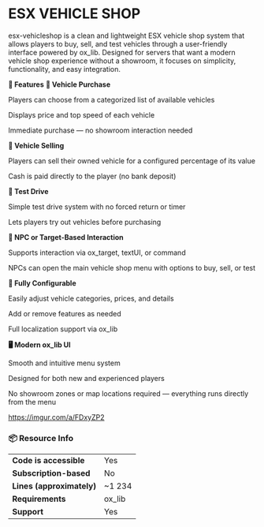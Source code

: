 # ESX VEHICLE SHOP

esx-vehicleshop is a clean and lightweight ESX vehicle shop system that allows players to buy, sell, and test vehicles through a user-friendly interface powered by ox_lib. Designed for servers that want a modern vehicle shop experience without a showroom, it focuses on simplicity, functionality, and easy integration.

**🚗 Features**
**🛒 Vehicle Purchase**

Players can choose from a categorized list of available vehicles

Displays price and top speed of each vehicle

Immediate purchase — no showroom interaction needed

**💸 Vehicle Selling**

Players can sell their owned vehicle for a configured percentage of its value

Cash is paid directly to the player (no bank deposit)

**🧪 Test Drive**

Simple test drive system with no forced return or timer

Lets players try out vehicles before purchasing

**👤 NPC or Target-Based Interaction**

Supports interaction via ox_target, textUI, or command

NPCs can open the main vehicle shop menu with options to buy, sell, or test

**🔧 Fully Configurable**

Easily adjust vehicle categories, prices, and details

Add or remove features as needed

Full localization support via ox_lib

**🖥️ Modern ox_lib UI**

Smooth and intuitive menu system

Designed for both new and experienced players

No showroom zones or map locations required — everything runs directly from the menu

https://imgur.com/a/FDxyZP2

###  📦 Resource Info
|||
| --- | --- |
|**Code is accessible**|Yes|
|**Subscription-based**|No|
|**Lines (approximately)**|~1 234|
|**Requirements**|ox_lib|
|**Support**|Yes|

